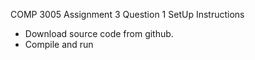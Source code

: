 COMP 3005 Assignment 3 Question 1
SetUp Instructions
- Download source code from github.
- Compile and run
